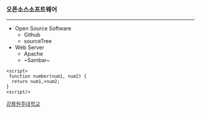 ### 오픈소스소프트웨어
******
+ Open Source Software
  - Github
  - sourceTree
 + Web Server
   - Apache
   - ~Sambar~

```
<script>
 function number(num1, num2) {
  return num1,+num2;
}
<script/>
```

[강릉원주대학교](www.gwnu.ac.kr)
